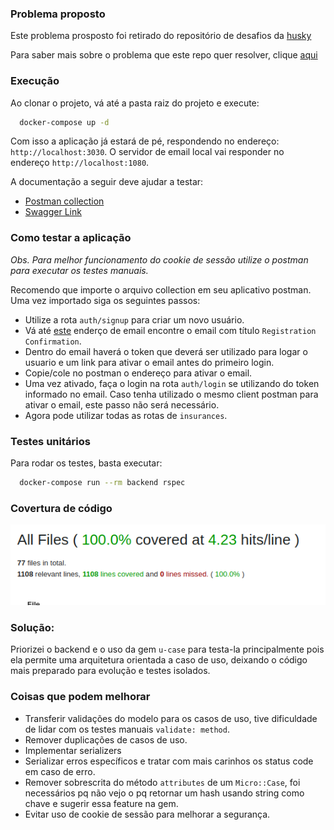 ### Problema proposto

Este problema prosposto foi retirado do repositório de desafios da [husky](https://github.com/husky-misc/code-challenge/issues)

Para saber mais sobre o problema que este repo quer resolver, clique [aqui](./issue.md)

### Execução

Ao clonar o projeto, vá até a pasta raiz do projeto e execute:

```bash
  docker-compose up -d
```

Com isso a aplicação já estará de pé, respondendo no endereço: `http://localhost:3030`. O servidor de email local vai responder no endereço `http://localhost:1080`.

A documentação a seguir deve ajudar a testar:

- [Postman collection](backend/public/doc/postman_collection.json)
- [Swagger Link](http://localhost:8080)

### Como testar a aplicação

*Obs. Para melhor funcionamento do cookie de sessão utilize o postman para executar os testes manuais.*

Recomendo que importe o arquivo collection em seu aplicativo postman. Uma vez importado siga os seguintes passos:

- Utilize a rota `auth/signup` para criar um novo usuário.
- Vá até [este](http://localhost:1080) enderço de email encontre o email com título `Registration Confirmation`.
- Dentro do email haverá o token que deverá ser utilizado para logar o usuario e um link para ativar o email antes do primeiro login.
- Copie/cole no postman o endereço para ativar o email.
- Uma vez ativado, faça o login na rota `auth/login` se utilizando do token informado no email. Caso tenha utilizado o mesmo client postman para ativar o email, este passo não será necessário.
- Agora pode utilizar todas as rotas de `insurances`.

### Testes unitários

Para rodar os testes, basta executar:

```bash
  docker-compose run --rm backend rspec
```

### Covertura de código

![code-coverage](backend/public/coverage.png "Code Coverage")

### Solução:

Priorizei o backend e o uso da gem `u-case` para testa-la principalmente pois ela permite uma arquitetura orientada a caso de uso, deixando o código mais preparado para evolução e testes isolados.

### Coisas que podem melhorar

- Transferir validações do modelo para os casos de uso, tive dificuldade de lidar com os testes manuais `validate: method`.
- Remover duplicações de casos de uso.
- Implementar serializers
- Serializar erros específicos e tratar com mais carinhos os status code em caso de erro.
- Remover sobrescrita do método `attributes` de um `Micro::Case`, foi necessários pq não vejo o pq retornar um hash usando string como chave e sugerir essa feature na gem.
- Evitar uso de cookie de sessão para melhorar a segurança.
